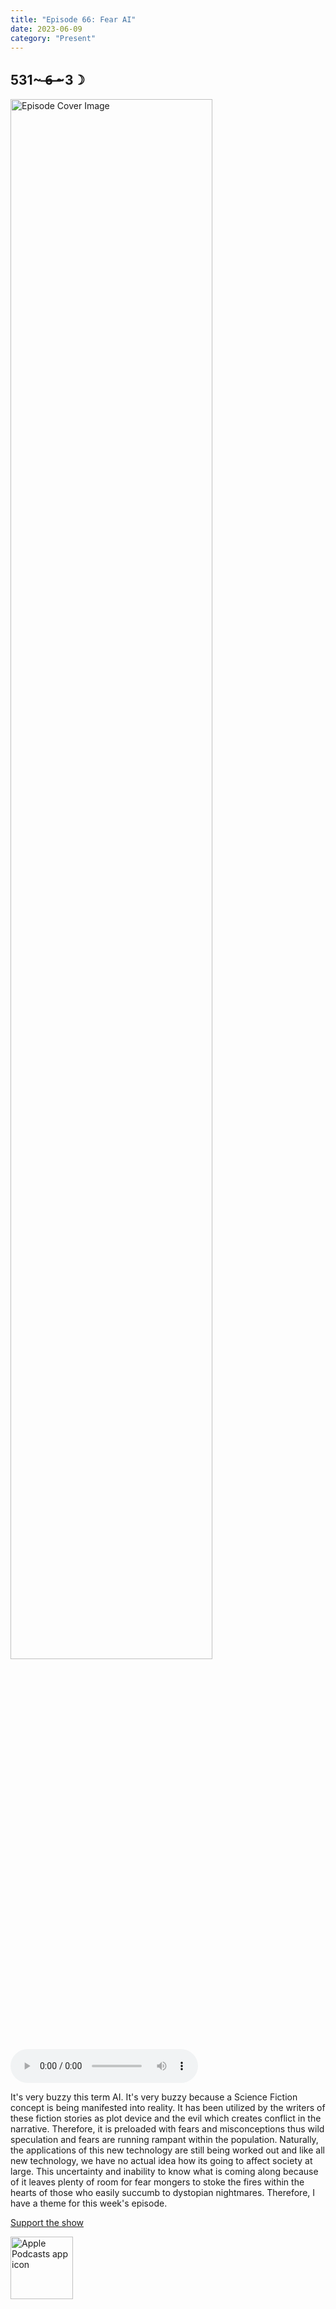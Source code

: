 ```yaml
---
title: "Episode 66: Fear AI"
date: 2023-06-09
category: "Present"
---
```

## 531~ ̶6̶ ̶~3☽
<img src="https://artwork.captivate.fm/6fceded1-430f-42d2-b5d3-7c2f1cfe82e1/60854458c4d1acdf4e1c2f79c4137142.jpg" alt="Episode Cover Image" width=80%/>
<audio controls>
  <source src="https://podcasts.captivate.fm/media/14dbb6be-b667-4829-ac5e-c4df08a397a7/13007862-episode-66-fear-ai.mp3" type="audio/mpeg">
  Your browser does not support the audio element.
</audio>

<p>It&apos;s very buzzy this term AI. It&apos;s very buzzy because a Science Fiction concept is being manifested into reality. It has been utilized by the writers of these fiction stories as plot device and the evil which creates conflict in the narrative. Therefore, it is preloaded with fears and misconceptions thus wild speculation and fears are running rampant within the population. Naturally, the applications of this new technology are still being worked out and like all new technology, we have no actual idea how its going to affect society at large. This uncertainty and inability to know what is coming along because of it leaves plenty of room for fear mongers to stoke the fires within the hearts of those who easily succumb to dystopian nightmares. Therefore, I have a theme for this week&apos;s episode.</p><a rel="payment" href="https://www.paypal.com/donate/?hosted_button_id=WX3GRUK5BHJLS">Support the show</a>

<a href="https://podcasts.apple.com/us/podcast/living-room-music/id1608791560?tscg=30200&itsct=podcast_box_appicon&ls=1&mttnsubad=1608791560" style="display: inline-block;"><img src="https://toolbox.marketingtools.apple.com/api/v2/badges/app-icon-podcasts/standard/en-us" alt="Apple Podcasts app icon" style="width: 100px; height: 100px; vertical-align: middle; object-fit: contain;" /></a>
    